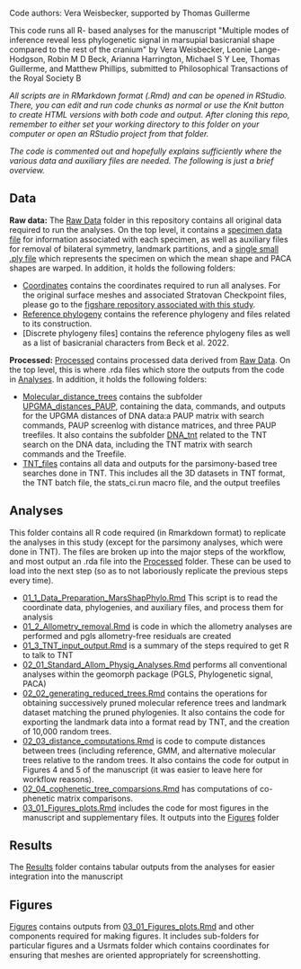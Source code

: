 
Code authors: Vera Weisbecker, supported by Thomas Guillerme

This code runs all R- based analyses for the manuscript "Multiple modes of inference reveal less phylogenetic signal in marsupial basicranial shape compared to the rest of the cranium" by Vera Weisbecker, Leonie Lange-Hodgson, Robin M D Beck, Arianna Harrington, Michael S Y Lee, Thomas Guillerme, and Matthew Phillips, submitted to Philosophical Transactions of the Royal Society B


*All scripts are in RMarkdown format (.Rmd) and can be opened in RStudio. There, you can edit and run code chunks as normal or use the Knit button to create HTML versions with both code and output. After cloning this repo, remember to either set your working directory to this folder on your computer or open an RStudio project from that folder.*

*The code is commented out and hopefully explains sufficiently where the various data and auxiliary files are needed. The following is just a brief overview.*

## Data
**Raw data:**
The [Raw Data](/Data/Raw/) folder in this repository contains all original data required to run the analyses. On the top level, it contains a [specimen data file](/Data/Species_classifier) for information associated with each specimen, as well as auxiliary files for removal of bilateral symmetry, landmark partitions, and a [single small .ply file](/Data/Marmosa_murina_MVZ197429_downsampled.ply) which represents the specimen on which the mean shape and PACA shapes are warped. In addition, it holds the following folders:

* [Coordinates](/Data/Raw/Coordinates/) contains the coordinates required to run all analyses. For the original surface meshes and associated Stratovan Checkpoint files, please go to the [figshare repository associated with this study](https://figshare.com/s/6b8027a0f0e7df492d09).
* [Reference phylogeny](/Data/Raw/Reference_phylogeny/) contains the reference phylogeny and files related to its construction.
* [Discrete phylogeny files] contains the reference phylogeny files as well as a list of basicranial characters from Beck et al. 2022.

**Processed:**
[Processed](/Data/Processed/) contains processed data derived from [Raw Data](/Data/Raw/). On the top level, this is where .rda files which store the outputs from the code in [Analyses](/Analyses/). In addition, it holds the following folders: 

* [Molecular_distance_trees](/Data/Processed/Molecular_distance_trees) contains the subfolder [UPGMA_distances_PAUP](/Data/Processed/Molecular_distance_trees/UPGMA_distances_PAUP), containing the data, commands, and outputs for the UPGMA distances of DNA data:a PAUP matrix with search commands, PAUP screenlog with distance matrices, and three PAUP treefiles. It also contains the subfolder [DNA_tnt](Data/Processed/Molecular_distance_trees/DNA_tnt) related to the TNT search on the DNA data, including the TNT matrix with search commands and the Treefile.
* [TNT_files](/Data/Processed/TNT_files/) contains all data and outputs for the parsimony-based tree searches done in TNT. This includes all the 3D datasets in TNT format, the TNT batch file, the stats_ci.run macro file, and the output treefiles

## Analyses 

This folder contains all R code required (in Rmarkdown format) to replicate the analyses in this study (except for the parsimony analyses, which were done in TNT). The files are broken up into the major steps of the workflow, and most output an .rda file into the [Processed](/Data/Processed/) folder. These can be used to load into the next step (so as to not laboriously replicate the previous steps every time).

* [01_1_Data_Preparation_MarsShapPhylo.Rmd](/Analyses/01_1_Data_Preparation_MarsShapPhylo.Rmd) This script is to read the coordinate data, phylogenies, and auxiliary files, and process them for analysis
* [01_2_Allometry_removal.Rmd](/Analyses/01_2_Allometry_removal.Rmd) is code in which the allometry analyses are performed and pgls allometry-free residuals are created
* [01_3_TNT_input_output.Rmd](/Analyses/01_3_TNT_input_output.Rmd) is a summary of the steps required to get R to talk to TNT
* [02_01_Standard_Allom_Physig_Analyses.Rmd](/Analyses/02_01_Standard_Allom_Physig_Analyses.Rmd) performs all conventional analyses within the geomorph package (PGLS, Phylogenetic signal, PACA)
* [02_02_generating_reduced_trees.Rmd](/Analyses/02_02_generating_reduced_trees.Rmd) contains the operations for obtaining successively pruned molecular reference trees and landmark dataset matching the pruned phylogenies. It also contains the code for exporting the landmark data into a format read by TNT, and the creation of 10,000 random trees.
* [02_03_distance_computations.Rmd](/Analyses/02_03_distance_computations.Rmd)  is code to compute distances between trees (including reference, GMM, and alternative molecular trees relative to the random trees. It also contains the code for output in Figures 4 and 5 of the manuscript (it was easier to leave here for workflow reasons).
* [02_04_cophenetic_tree_comparsions.Rmd](/Analyses/02_04_cophenetic_tree_comparsions.Rmd) has computations of co-phenetic matrix comparisons.
* [03_01_Figures_plots.Rmd](/Analyses/03_01_Figures_plots.Rmd) includes the code for most figures in the manuscript and supplementary files. It outputs into the [Figures](/Figures) folder

## Results

The [Results](/Results/) folder contains tabular outputs from the analyses for easier integration into the manuscript

## Figures 

[Figures](/Figures/) contains outputs from [03_01_Figures_plots.Rmd](/Analyses/03_01_Figures_plots.Rmd) and other components required for making figures. It includes sub-folders for particular figures and a Usrmats folder which contains coordinates for ensuring that meshes are oriented appropriately for screenshotting. 
 
